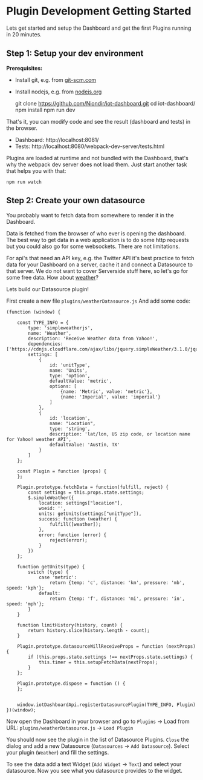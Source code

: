 # Plugin Development Getting Started

Lets get started and setup the Dashboard and get the first Plugins running in 20 minutes.

## Step 1: Setup your dev environment

**Prerequisites:**
* Install git, e.g. from [git-scm.com](https://git-scm.com/)
* Install nodejs, e.g. from [nodejs.org](https://nodejs.org/en/)

    git clone https://github.com/Niondir/iot-dashboard.git
    cd iot-dashboard/
    npm install
    npm run dev

That's it, you can modify code and see the result (dashboard and tests) in the browser.

* Dashboard: http://localhost:8081/
* Tests: http://localhost:8080/webpack-dev-server/tests.html

Plugins are loaded at runtime and not bundled with the Dashboard, that's why the webpack dev server does not load them.
Just start another task that helps you with that:

    npm run watch

## Step 2: Create your own datasource

You probably want to fetch data from somewhere to render it in the Dashboard.

Data is fetched from the browser of who ever is opening the dashboard. The best way to get data in a web application is to do some http requests but you could also go for some websockets. There are not limitations.

For api's that need an API key, e.g. the Twitter API it's best practice to fetch data for your Dashboard on a server, cache it and connect a Datasource to that server. We do not want to cover Serverside stuff here, so let's go for some free data. How about [weather](http://simpleweatherjs.com/)?

Lets build our Datasource plugin!

First create a new file `plugins/weatherDatasource.js`
And add some code:

    (function (window) {

        const TYPE_INFO = {
            type: 'simpleweatherjs',
            name: 'Weather',
            description: 'Receive Weather data from Yahoo!',
            dependencies: ['https://cdnjs.cloudflare.com/ajax/libs/jquery.simpleWeather/3.1.0/jquery.simpleWeather.min.js'],
            settings: [
                {
                    id: 'unitType',
                    name: 'Units',
                    type: 'option',
                    defaultValue: 'metric',
                    options: [
                        {name: 'Metric', value: 'metric'},
                        {name: 'Imperial', value: 'imperial'}
                    ]
                },
                {
                    id: 'location',
                    name: "Location",
                    type: 'string',
                    description: 'lat/lon, US zip code, or location name for Yahoo! weather API',
                    defaultValue: 'Austin, TX'
                }
            ]
        };

        const Plugin = function (props) {
        };

        Plugin.prototype.fetchData = function(fulfill, reject) {
            const settings = this.props.state.settings;
            $.simpleWeather({
                location: settings["location"],
                woeid: '',
                units: getUnits(settings["unitType"]),
                success: function (weather) {
                    fulfill([weather]);
                },
                error: function (error) {
                    reject(error);
                }
            })
        };

        function getUnits(type) {
            switch (type) {
                case 'metric':
                    return {temp: 'c', distance: 'km', pressure: 'mb', speed: 'kph'};
                default:
                    return {temp: 'f', distance: 'mi', pressure: 'in', speed: 'mph'};
            }
        }

        function limitHistory(history, count) {
            return history.slice(history.length - count);
        }

        Plugin.prototype.datasourceWillReceiveProps = function (nextProps) {
            if (this.props.state.settings !== nextProps.state.settings) {
                this.timer = this.setupFetchData(nextProps);
            }
        };

        Plugin.prototype.dispose = function () {
        };


        window.iotDashboardApi.registerDatasourcePlugin(TYPE_INFO, Plugin)
    })(window);

Now open the Dashboard in your browser and go to `Plugins` -> Load from URL: `plugins/weatherDatasource.js` -> `Load Plugin`

You should now see the plugin in the list of Datasource Plugins.
`Close` the dialog and add a new Datasource (`Datasources` -> `Add Datasource`). Select your plugin (`Weather`) and fill the settings.

To see the data add a text Widget (`Add Widget` -> `Text`) and select your datasource. Now you see what you datasource provides to the widget.
